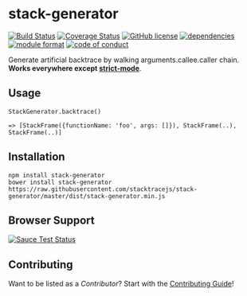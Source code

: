 stack-generator
===============
[![Build Status](https://img.shields.io/github/workflow/status/stacktracejs/stack-generator/Continuous%20Integration/master?logo=github&style=flat-square)](https://github.com/stacktracejs/stack-generator/actions?query=workflow%3AContinuous+Integration+branch%3Amaster)
[![Coverage Status](https://img.shields.io/coveralls/stacktracejs/stack-generator.svg?style=flat-square)](https://coveralls.io/r/stacktracejs/stack-generator?branch=master)
[![GitHub license](https://img.shields.io/github/license/stacktracejs/stack-generator.svg?style=flat-square)](https://opensource.org/licenses/MIT)
[![dependencies](https://img.shields.io/badge/dependencies-1-green.svg?style=flat-square)](https://github.com/stacktracejs/stack-generator/releases)
[![module format](https://img.shields.io/badge/module%20format-umd-lightgrey.svg?style=flat-square&colorB=ff69b4)](https://github.com/stacktracejs/stack-generator/releases)
[![code of conduct](https://img.shields.io/badge/code%20of-conduct-lightgrey.svg?style=flat-square&colorB=ff69b4)](http://todogroup.org/opencodeofconduct/#stacktrace.js/me@eriwen.com)

Generate artificial backtrace by walking arguments.callee.caller chain. **Works everywhere except [strict-mode](https://developer.mozilla.org/en-US/docs/Web/JavaScript/Reference/Strict_mode)**.

## Usage
```
StackGenerator.backtrace()

=> [StackFrame({functionName: 'foo', args: []}), StackFrame(..), StackFrame(..)]
```

## Installation
```
npm install stack-generator
bower install stack-generator
https://raw.githubusercontent.com/stacktracejs/stack-generator/master/dist/stack-generator.min.js
```

## Browser Support
[![Sauce Test Status](https://saucelabs.com/browser-matrix/stacktracejs.svg)](https://saucelabs.com/u/stacktracejs)

## Contributing
Want to be listed as a *Contributor*? Start with the [Contributing Guide](CONTRIBUTING.md)!
